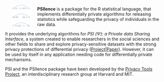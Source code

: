 <img src="README_files/img/dpe.png" align="left" height="80" vspace="8" hspace="18">

**PSIlence** is a package for the R statistical language, that implements differentially private algorithms for releasing statistics while safeguarding the privacy of individuals in the raw data. 

It provides the underlying algorithms for *PSI (&Psi;): a Private data Sharing Interface*, a system created to enable researchers in the social sciences and other fields to share and explore privacy-sensitive datasets with the strong privacy protections of differential privacy ([Project](http://privacytools.seas.harvard.edu/psi)|[Paper](https://arxiv.org/abs/1609.04340)).  However, it can be used by itself in any application needing code for differentially private mechanisms.

PSI and the PSIlence package have been developed by the [Privacy Tools Project](http://privacytools.seas.harvard.edu), an interdisciplinary research group at Harvard and MIT.
